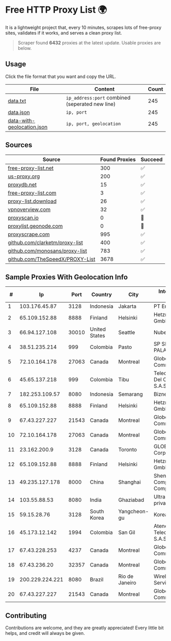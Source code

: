 
# Free HTTP Proxy List 🌍

It is a lightweight project that, every 10 minutes, scrapes lots of free-proxy sites, validates if it works, and serves a clean proxy list.


> Scraper found **6432** proxies at the latest update. Usable proxies are below.

## Usage

Click the file format that you want and copy the URL.


|File|Content|Count|
|----|-------|-----|
|[data.txt](https://raw.githubusercontent.com/themiralay/Proxy-List-World/master/data.txt)|`ip_address:port` combined (seperated new line)|245|
|[data.json](https://raw.githubusercontent.com/themiralay/Proxy-List-World/master/data.json)|`ip, port`|245|
|[data-with-geolocation.json](https://raw.githubusercontent.com/themiralay/Proxy-List-World/master/data-with-geolocation.json)|`ip, port, geolocation`|245|

## Sources

|Source|Found Proxies|Succeed|
|------|-------------|-------|
|[free-proxy-list.net](https://free-proxy-list.net)|300|✅|
|[us-proxy.org](https://www.us-proxy.org)|200|✅|
|[proxydb.net](http://proxydb.net)|15|✅|
|[free-proxy-list.com](https://free-proxy-list.com/?page=&port=&type%5B%5D=http&type%5B%5D=https&up_time=0&search=Search)|3|✅|
|[proxy-list.download](https://www.proxy-list.download/HTTP)|26|✅|
|[vpnoverview.com](https://vpnoverview.com/privacy/anonymous-browsing/free-proxy-servers)|32|✅|
|[proxyscan.io](https://www.proxyscan.io)|0|🚫|
|[proxylist.geonode.com](https://proxylist.geonode.com/api/proxy-list?limit=300&page=1&sort_by=lastChecked&sort_type=desc&protocols=http,https)|0|🚫|
|[proxyscrape.com](https://api.proxyscrape.com/v2/?request=displayproxies&protocol=http&timeout=10000&country=all&ssl=all&anonymity=all)|995|✅|
|[github.com/clarketm/proxy-list](https://raw.githubusercontent.com/clarketm/proxy-list/master/proxy-list-raw.txt)|400|✅|
|[github.com/monosans/proxy-list](https://raw.githubusercontent.com/monosans/proxy-list/main/proxies/http.txt)|783|✅|
|[github.com/TheSpeedX/PROXY-List](https://raw.githubusercontent.com/TheSpeedX/PROXY-List/master/http.txt)|3678|✅|


## Sample Proxies With Geolocation Info

|#|Ip|Port|Country|City|Internet Service Provider|
|-|--|----|-------|----|-------------------------|
|1|103.176.45.87|3128|Indonesia|Jakarta|PT Era Digital Media|
|2|65.109.152.88|8888|Finland|Helsinki|Hetzner Online GmbH|
|3|66.94.127.108|30010|United States|Seattle|Nubes, LLC|
|4|38.51.235.214|999|Colombia|Pasto|SP SISTEMAS PALACIOS LTDA|
|5|72.10.164.178|27063|Canada|Montreal|GloboTech Communications|
|6|45.65.137.218|999|Colombia|Tibu|Telecomunicaciones Del Catatumbo S.A.S|
|7|182.253.109.57|8080|Indonesia|Semarang|Biznet Metronet|
|8|65.109.152.88|8888|Finland|Helsinki|Hetzner Online GmbH|
|9|67.43.227.227|21543|Canada|Montreal|GloboTech Communications|
|10|72.10.164.178|27063|Canada|Montreal|GloboTech Communications|
|11|23.162.200.9|3128|Canada|Toronto|GLOBALTELEHOST Corp.|
|12|65.109.152.88|8888|Finland|Helsinki|Hetzner Online GmbH|
|13|49.235.127.178|8000|China|Shanghai|Shenzhen Tencent Computer Systems Company Limited|
|14|103.55.88.53|8080|India|Ghaziabad|Ultranet services private limited|
|15|59.15.28.76|3128|South Korea|Yangcheon-gu|Korea Telecom|
|16|45.173.12.142|1994|Colombia|San Gil|Atenea Telecomunicaciones S.A.S|
|17|67.43.228.253|4237|Canada|Montreal|GloboTech Communications|
|18|67.43.236.20|32357|Canada|Montreal|GloboTech Communications|
|19|200.229.224.221|8080|Brazil|Rio de Janeiro|Wireless Comm Services LTDA|
|20|67.43.227.227|21543|Canada|Montreal|GloboTech Communications|



## Contributing

Contributions are welcome, and they are greatly appreciated! Every
little bit helps, and credit will always be given.

